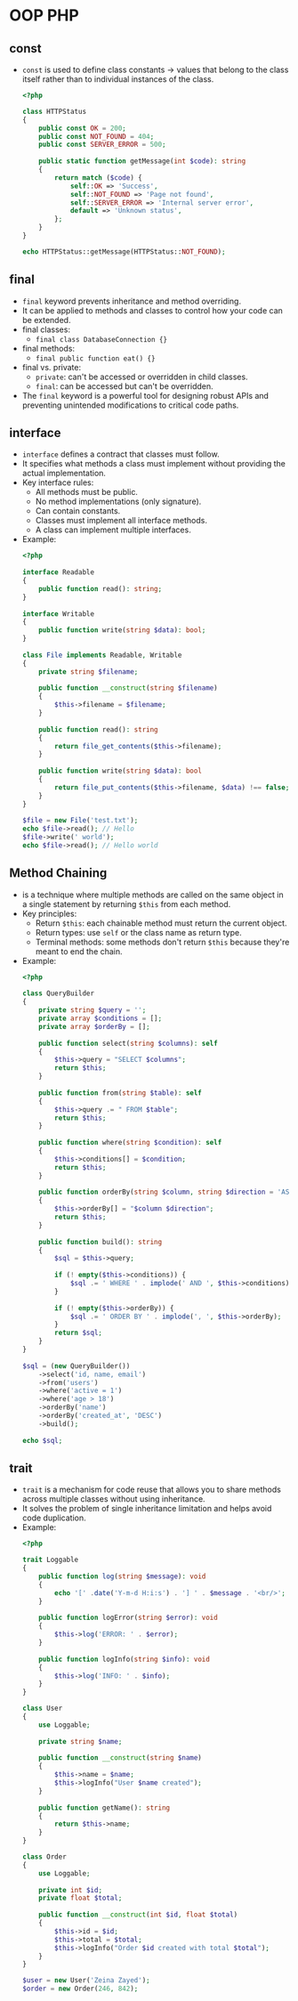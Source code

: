 # OOP PHP

## const
- `const` is used to define class constants -> values that belong to the class itself rather than to individual instances of the class.
    ```php
    <?php
    
    class HTTPStatus
    {
        public const OK = 200;
        public const NOT_FOUND = 404;
        public const SERVER_ERROR = 500;
        
        public static function getMessage(int $code): string
        {
            return match ($code) {
                self::OK => 'Success',
                self::NOT_FOUND => 'Page not found',
                self::SERVER_ERROR => 'Internal server error',
                default => 'Unknown status',
            };
        }
    }
    
    echo HTTPStatus::getMessage(HTTPStatus::NOT_FOUND);
    ```

## final
- `final` keyword prevents inheritance and method overriding.
- It can be applied to methods and classes to control how your code can be extended.
- final classes:
  - `final class DatabaseConnection {}`
- final methods:
  - `final public function eat() {}`
- final vs. private:
  - `private`: can't be accessed or overridden in child classes.
  - `final`: can be accessed but can't be overridden.
- The `final` keyword is a powerful tool for designing robust APIs and preventing unintended modifications to critical code paths.

## interface
- `interface` defines a contract that classes must follow.
- It specifies what methods a class must implement without providing the actual implementation.
- Key interface rules:
  - All methods must be public.
  - No method implementations (only signature).
  - Can contain constants.
  - Classes must implement all interface methods.
  - A class can implement multiple interfaces.
- Example:
  ```php
  <?php
    
  interface Readable
  {
      public function read(): string;
  }
    
  interface Writable
  {
      public function write(string $data): bool;
  }
    
  class File implements Readable, Writable
  {
      private string $filename;
        
      public function __construct(string $filename)
      {
          $this->filename = $filename;
      }
        
      public function read(): string
      {
          return file_get_contents($this->filename);
      }
        
      public function write(string $data): bool
      {
          return file_put_contents($this->filename, $data) !== false;
      }
  }
    
  $file = new File('test.txt');
  echo $file->read(); // Hello
  $file->write(' world');
  echo $file->read(); // Hello world
  ```

## Method Chaining
- is a technique where multiple methods are called on the same object in a single statement by returning `$this` from each method.
- Key principles:
  - Return `$this`: each chainable method must return the current object.
  - Return types: use `self` or the class name as return type.
  - Terminal methods: some methods don't return `$this` because they're meant to end the chain.
- Example:
  ```php
  <?php
    
  class QueryBuilder
  {
      private string $query = '';
      private array $conditions = [];
      private array $orderBy = [];
        
      public function select(string $columns): self
      {
          $this->query = "SELECT $columns";
          return $this;
      }
        
      public function from(string $table): self
      {
          $this->query .= " FROM $table";
          return $this;
      }
        
      public function where(string $condition): self
      {
          $this->conditions[] = $condition;
          return $this;
      }
        
      public function orderBy(string $column, string $direction = 'ASC'): self
      {
          $this->orderBy[] = "$column $direction";
          return $this;
      }
        
      public function build(): string
      {
          $sql = $this->query;
            
          if (! empty($this->conditions)) {
              $sql .= ' WHERE ' . implode(' AND ', $this->conditions);
          }
            
          if (! empty($this->orderBy)) {
              $sql .= ' ORDER BY ' . implode(', ', $this->orderBy);
          }
          return $sql;
      }
  }
    
  $sql = (new QueryBuilder())
      ->select('id, name, email')
      ->from('users')
      ->where('active = 1')
      ->where('age > 18')
      ->orderBy('name')
      ->orderBy('created_at', 'DESC')
      ->build();
    
  echo $sql;
  ```

## trait
- `trait` is a mechanism for code reuse that allows you to share methods across multiple classes without using inheritance.
- It solves the problem of single inheritance limitation and helps avoid code duplication.
- Example:
    ```php
    <?php
    
    trait Loggable
    {
        public function log(string $message): void
        {
            echo '[' .date('Y-m-d H:i:s') . '] ' . $message . '<br/>';
        }
        
        public function logError(string $error): void
        {
            $this->log('ERROR: ' . $error);
        }
        
        public function logInfo(string $info): void
        {
            $this->log('INFO: ' . $info);
        }
    }
    
    class User
    {
        use Loggable;
        
        private string $name;
        
        public function __construct(string $name)
        {
            $this->name = $name;
            $this->logInfo("User $name created");
        }
        
        public function getName(): string
        {
            return $this->name;
        }
    }
    
    class Order
    {
        use Loggable;
        
        private int $id;
        private float $total;
        
        public function __construct(int $id, float $total)
        {
            $this->id = $id;
            $this->total = $total;
            $this->logInfo("Order $id created with total $total");
        }
    }
    
    $user = new User('Zeina Zayed');
    $order = new Order(246, 842);
    ```
